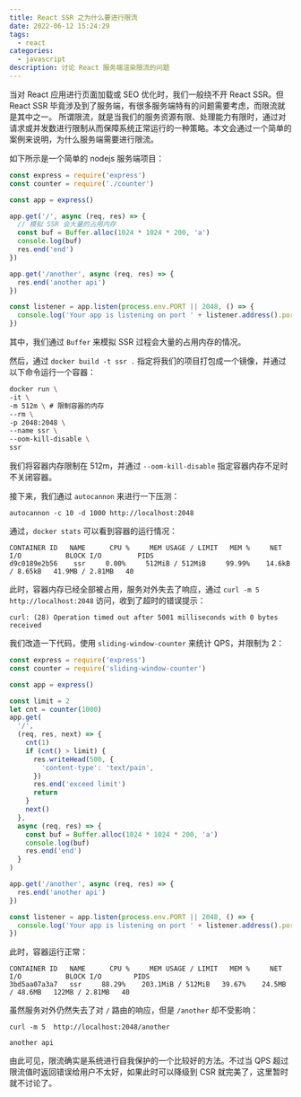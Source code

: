 ```yaml
---
title: React SSR 之为什么要进行限流
date: 2022-06-12 15:24:29
tags:
  - react
categories:
  - javascript
description: 讨论 React 服务端渲染限流的问题
---
```


当对 React 应用进行页面加载或 SEO 优化时，我们一般绕不开 React SSR。但 React SSR 毕竟涉及到了服务端，有很多服务端特有的问题需要考虑，而限流就是其中之一。
所谓限流，就是当我们的服务资源有限、处理能力有限时，通过对请求或并发数进行限制从而保障系统正常运行的一种策略。本文会通过一个简单的案例来说明，为什么服务端需要进行限流。

如下所示是一个简单的 nodejs 服务端项目：

```javascript
const express = require('express')
const counter = require('./counter')

const app = express()

app.get('/', async (req, res) => {
  // 模拟 SSR 会大量的占用内存
  const buf = Buffer.alloc(1024 * 1024 * 200, 'a')
  console.log(buf)
  res.end('end')
})

app.get('/another', async (req, res) => {
  res.end('another api')
})

const listener = app.listen(process.env.PORT || 2048, () => {
  console.log('Your app is listening on port ' + listener.address().port)
})
```

其中，我们通过 `Buffer` 来模拟 SSR 过程会大量的占用内存的情况。

然后，通过 `docker build -t ssr .` 指定将我们的项目打包成一个镜像，并通过以下命令运行一个容器：

```bash
docker run \
-it \
-m 512m \ # 限制容器的内存
--rm \
-p 2048:2048 \
--name ssr \
--oom-kill-disable \
ssr
```

我们将容器内存限制在 512m，并通过 `--oom-kill-disable` 指定容器内存不足时不关闭容器。

接下来，我们通过 `autocannon` 来进行一下压测：

```
autocannon -c 10 -d 1000 http://localhost:2048
```

通过，`docker stats` 可以看到容器的运行情况：

```
CONTAINER ID   NAME      CPU %     MEM USAGE / LIMIT   MEM %     NET I/O           BLOCK I/O         PIDS
d9c0189e2b56    ssr     0.00%     512MiB / 512MiB     99.99%    14.6kB / 8.65kB   41.9MB / 2.81MB   40
```

此时，容器内存已经全部被占用，服务对外失去了响应，通过 `curl -m 5 http://localhost:2048` 访问，收到了超时的错误提示：

```
curl: (28) Operation timed out after 5001 milliseconds with 0 bytes received
```

我们改造一下代码，使用 `sliding-window-counter` 来统计 QPS，并限制为 2：

```js
const express = require('express')
const counter = require('sliding-window-counter')

const app = express()

const limit = 2
let cnt = counter(1000)
app.get(
  '/',
  (req, res, next) => {
    cnt(1)
    if (cnt() > limit) {
      res.writeHead(500, {
        'content-type': 'text/pain',
      })
      res.end('exceed limit')
      return
    }
    next()
  },
  async (req, res) => {
    const buf = Buffer.alloc(1024 * 1024 * 200, 'a')
    console.log(buf)
    res.end('end')
  }
)

app.get('/another', async (req, res) => {
  res.end('another api')
})

const listener = app.listen(process.env.PORT || 2048, () => {
  console.log('Your app is listening on port ' + listener.address().port)
})
```

此时，容器运行正常：

```
CONTAINER ID   NAME      CPU %     MEM USAGE / LIMIT   MEM %     NET I/O           BLOCK I/O        PIDS
3bd5aa07a3a7   ssr     88.29%    203.1MiB / 512MiB   39.67%    24.5MB / 48.6MB   122MB / 2.81MB   40
```

虽然服务对外仍然失去了对 `/` 路由的响应，但是 `/another` 却不受影响：

```
curl -m 5  http://localhost:2048/another

another api
```

由此可见，限流确实是系统进行自我保护的一个比较好的方法。不过当 QPS 超过限流值时返回错误给用户不太好，如果此时可以降级到 CSR 就完美了，这里暂时就不讨论了。
